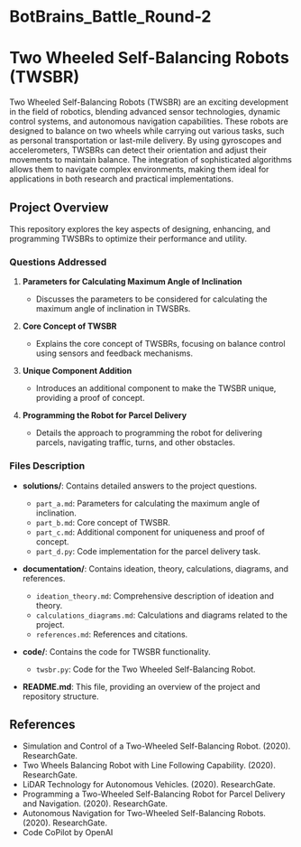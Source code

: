 # BotBrains_Battle_Round-2
# Two Wheeled Self-Balancing Robots (TWSBR)

Two Wheeled Self-Balancing Robots (TWSBR) are an exciting development in the field of robotics, blending advanced sensor technologies, dynamic control systems, and autonomous navigation capabilities. These robots are designed to balance on two wheels while carrying out various tasks, such as personal transportation or last-mile delivery. By using gyroscopes and accelerometers, TWSBRs can detect their orientation and adjust their movements to maintain balance. The integration of sophisticated algorithms allows them to navigate complex environments, making them ideal for applications in both research and practical implementations. 

## Project Overview

This repository explores the key aspects of designing, enhancing, and programming TWSBRs to optimize their performance and utility.

### Questions Addressed

1. **Parameters for Calculating Maximum Angle of Inclination**
   - Discusses the parameters to be considered for calculating the maximum angle of inclination in TWSBRs.

2. **Core Concept of TWSBR**
   - Explains the core concept of TWSBRs, focusing on balance control using sensors and feedback mechanisms.

3. **Unique Component Addition**
   - Introduces an additional component to make the TWSBR unique, providing a proof of concept.

4. **Programming the Robot for Parcel Delivery**
   - Details the approach to programming the robot for delivering parcels, navigating traffic, turns, and other obstacles.

### Files Description

- **solutions/**: Contains detailed answers to the project questions.
  - `part_a.md`: Parameters for calculating the maximum angle of inclination.
  - `part_b.md`: Core concept of TWSBR.
  - `part_c.md`: Additional component for uniqueness and proof of concept.
  - `part_d.py`: Code implementation for the parcel delivery task.

- **documentation/**: Contains ideation, theory, calculations, diagrams, and references.
  - `ideation_theory.md`: Comprehensive description of ideation and theory.
  - `calculations_diagrams.md`: Calculations and diagrams related to the project.
  - `references.md`: References and citations.

- **code/**: Contains the code for TWSBR functionality.
  - `twsbr.py`: Code for the Two Wheeled Self-Balancing Robot.

- **README.md**: This file, providing an overview of the project and repository structure.

## References
- Simulation and Control of a Two-Wheeled Self-Balancing Robot. (2020). ResearchGate.
- Two Wheels Balancing Robot with Line Following Capability. (2020). ResearchGate.
- LiDAR Technology for Autonomous Vehicles. (2020). ResearchGate.
- Programming a Two-Wheeled Self-Balancing Robot for Parcel Delivery and Navigation. (2020). ResearchGate.
- Autonomous Navigation for Two-Wheeled Self-Balancing Robots. (2020). ResearchGate.
- Code CoPilot by OpenAI

